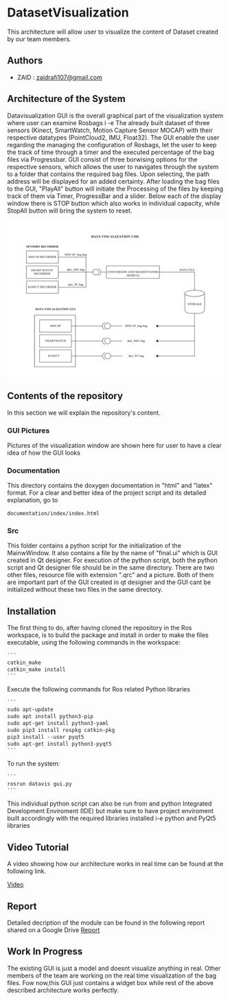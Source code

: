# DatasetVisualization
This architecture will allow user to visualize the content of Dataset created by our team members.

## Authors
* ZAID : zaidrafi107@gmail.com

## Architecture of the System
Datavisualization GUI is the overall graphical part of the visualization system where user can examine Rosbags i -e The already built dataset of three sensors (Kinect, SmartWatch,  Motion Capture Sensor MOCAP) with their respective datatypes (PointCloud2, IMU, Float32). The GUI enable the user regarding the managing the configuration of Rosbags, let the user to keep the track of time through a timer and the executed percentage of the bag files via Progressbar. GUI consist of three borwising options for the respective sensors, which allows the user to navigates through the system to a folder that contains the required bag files. Upon selecting, the path address will be displayed for an added certainty. After loading the bag files to the GUI, "PlayAll" button will initiate the Processing of the files by keeping track of them via Timer, ProgressBar and a slider. Below each of the display window there is STOP button which also works in individual capacity, while StopAll button will bring the system to reset. 
 
![Archietecture](https://github.com/SofarGroup13/Dataset_visaulization/blob/main/GUI%20pictures/DATA%20VISUALIZATION%20UML-01.jpg)



## Contents of the repository
In this section we will explain the repository's content.

### GUI Pictures
Pictures of the visualization window are shown here for user to have a clear idea of how the GUI looks

### Documentation
This directory contains the doxygen documentation in "html" and "latex" format. For a clear and better idea of the project script and its detailed explanation, go to 

```
documentation/index/index.html
```

### Src
This folder contains a python script for the initialization of the MainwWindow. It also contains a file by the name of "final.ui" which is GUI created in Qt designer. For execution of the python script, both the python script and Qt designer file should be in the same directory. There are two other files, resource file with extension ".qrc" and a picture. Both of them are important part of the GUI created in qt designer and the GUI cant be initialized without these two files in the same directory.

## Installation
The first thing to do, after having cloned the repository in the Ros workspace, is to build the package and install in order to make the files executable, using the following commands in the workspace:
    
    ```
    catkin_make
    catkin_make install
    ```

Execute the following commands for Ros related Python libraries 
    
    ```
	sudo apt-update
	sudo apt install python3-pip
    sudo apt-get install python3-yaml	
    sudo pip3 install rospkg catkin-pkg 
    pip3 install --user pyqt5
	sudo apt-get install python3-pyqt5
    ```
    
To run the system:
    
    ```
    rosrun datavis gui.py
    ```
This individual python script can also be run from and python Integrated Development Enviroment (IDE) but make sure to have project enviroment built accordingly with the required libraries installed i-e python and PyQt5 libraries

## Video Tutorial
A video showing how our architecture works in real time can be found at the following link.

[Video](https://web.microsoftstream.com/video/539d41b4-a147-4073-9079-730df4af329f?list=studio)

## Report
Detailed decription of the module can be found in the following report shared on a Google Drive
[Report](https://drive.google.com/file/d/1XSNjg128aYPiz81XUICh7qGQA5AVhxK2/view)

## Work In Progress
The existing GUI is just a model and doesnt visualize anything in real. Other members of the team are working on the real time visualization of the bag files. Fow now,this GUI just contains a widget box while rest of the above described architecture works perfectly.

